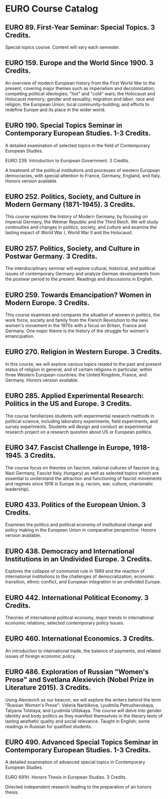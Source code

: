 # EURO Course Catalog

## EURO 89. First-Year Seminar: Special Topics. 3 Credits.

Special topics course. Content will vary each semester.

## EURO 159. Europe and the World Since 1900. 3 Credits.

An overview of modern European history from the First World War to the present, covering major themes such as imperialism and decolonization; competing political ideologies; "hot" and "cold" wars; the Holocaust and Holocaust memory; gender and sexuality; migration and labor; race and religion; the European Union; local community-building; and efforts to redefine Europe and its place in the wider world.

## EURO 190. Special Topics Seminar in Contemporary European Studies. 1-3 Credits.
A detailed examination of selected topics in the field of Contemporary European Studies.

EURO 239. Introduction to European Government. 3 Credits.

A treatment of the political institutions and processes of western European democracies, with special attention to France, Germany, England, and Italy. Honors version available.

## EURO 252. Politics, Society, and Culture in Modern Germany (1871-1945). 3 Credits.

This course explores the history of Modern Germany, by focusing on Imperial Germany, the Weimar Republic and the Third Reich. We will study continuities and changes in politics, society, and culture and examine the lasting impact of World War I, World War II and the Holocaust.

## EURO 257. Politics, Society, and Culture in Postwar Germany. 3 Credits.

The interdisciplinary seminar will explore cultural, historical, and political issues of contemporary Germany and analyze German developments from the postwar period to the present. Readings and discussions in English.

## EURO 259. Towards Emancipation? Women in Modern Europe. 3 Credits.

This course examines and compares the situation of women in politics, the work force, society and family from the French Revolution to the new women's movement in the 1970s with a focus on Britain, France and Germany. One major theme is the history of the struggle for women's emancipation.

## EURO 270. Religion in Western Europe. 3 Credits.

In this course, we will explore various topics related to the past and present status of religion in general, and of certain religions in particular, within three Western European countries: the United Kingdom, France, and Germany. Honors version available.

## EURO 285. Applied Experimental Research: Politics in the US and Europe. 3 Credits.

The course familiarizes students with experimental research methods in political science, including laboratory experiments, field experiments, and survey experiments. Students will design and conduct an experimental research project on a research question about US or European politics.

## EURO 347. Fascist Challenge in Europe, 1918-1945. 3 Credits.

The course focus on theories on fascism, national cultures of fascism (e.g. Nazi Germany, Fascist Italy, Hungary) as well as selected topics which are essential to understand the attraction and functioning of fascist movements and regimes since 1918 in Europe (e.g. racism, war, culture, charismatic leadership).

## EURO 433. Politics of the European Union. 3 Credits.

Examines the politics and political economy of institutional change and policy making in the European Union in comparative perspective. Honors version available.

## EURO 438. Democracy and International Institutions in an Undivided Europe. 3 Credits.

Explores the collapse of communist rule in 1989 and the reaction of international institutions to the challenges of democratization, economic transition, ethnic conflict, and European integration in an undivided Europe.

## EURO 442. International Political Economy. 3 Credits.

Theories of international political economy, major trends in international economic relations, selected contemporary policy issues.

## EURO 460. International Economics. 3 Credits.

An introduction to international trade, the balance of payments, and related issues of foreign economic policy.

## EURO 486. Exploration of Russian "Women's Prose" and Svetlana Alexievich (Nobel Prize in Literature 2015). 3 Credits.

Using Alexievich as our beacon, we will explore the writers behind the term "Russian Women's Prose": Valeria Narbikova, Lyudmila Petrushevskaya, Tatyana Tolstaya, and Lyudmila Ulitskaya. The course will delve into gender identity and body politics as they manifest themselves in the literary texts of lasting aesthetic quality and social relevance. Taught in English; some readings in Russian for qualified students.

## EURO 490. Advanced Special Topics Seminar in Contemporary European Studies. 1-3 Credits.
A detailed examination of advanced special topics in Contemporary European Studies.

EURO 691H. Honors Thesis in European Studies. 3 Credits.

Directed independent research leading to the preparation of an honors thesis.

